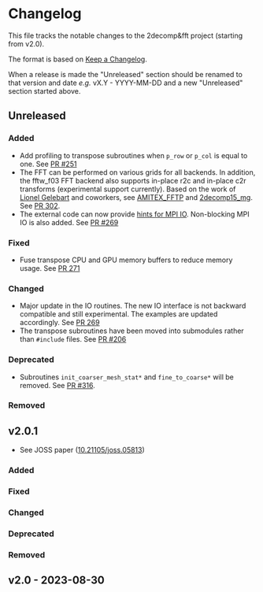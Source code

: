 # Changelog

This file tracks the notable changes to the 2decomp&fft project (starting from v2.0).

The format is based on [Keep a Changelog](https://keepachangelog.com/en/1.0.0/).

When a release is made the "Unreleased" section should be renamed to that version and date
_e.g._ vX.Y - YYYY-MM-DD and a new "Unreleased" section started above.

## Unreleased

### Added

- Add profiling to transpose subroutines when `p_row` or `p_col` is equal to one. See [PR #251](https://github.com/2decomp-fft/2decomp-fft/pull/251)
- The FFT can be performed on various grids for all backends. In addition, the fftw_f03 FFT backend also supports in-place r2c and in-place c2r transforms (experimental support currently). Based on the work of [Lionel Gelebart](https://github.com/LionelGelebart) and coworkers, see [AMITEX_FFTP](https://amitexfftp.github.io/AMITEX/index.html) and [2decomp15_mg](https://github.com/LionelGelebart/2decomp15_mg). See [PR 302](https://github.com/2decomp-fft/2decomp-fft/pull/302).
- The external code can now provide [hints for MPI IO](https://www.mpi-forum.org/docs/mpi-3.1/mpi31-report/node315.htm#Node316). Non-blocking MPI IO is also added. See [PR #269](https://github.com/2decomp-fft/2decomp-fft/pull/269)

### Fixed

- Fuse transpose CPU and GPU memory buffers to reduce memory usage. See [PR 271](https://github.com/2decomp-fft/2decomp-fft/pull/271)

### Changed

- Major update in the IO routines. The new IO interface is not backward compatible and still experimental. The examples are updated accordingly. See [PR 269](https://github.com/2decomp-fft/2decomp-fft/pull/269)
- The transpose subroutines have been moved into submodules rather than `#include` files. See [PR #206](https://github.com/2decomp-fft/2decomp-fft/pull/206)

### Deprecated

- Subroutines `init_coarser_mesh_stat*` and `fine_to_coarse*` will be removed. See [PR #316](https://github.com/2decomp-fft/2decomp-fft/pull/316).

### Removed

## v2.0.1

- See JOSS paper ([10.21105/joss.05813](https://doi.org/10.21105/joss.05813))

### Added
### Fixed
### Changed
### Deprecated
### Removed

## v2.0 - 2023-08-30
